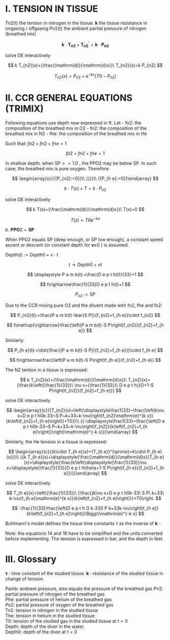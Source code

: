 # I. TENSION IN TISSUE  

$\mathrm{Tn}2(\mathrm{t})$ the tension in nitrogen in the tissue. $\mathbf{k}$ the tissue resistance in ongasing / offgasing $\ensuremath{\mathrm{Pn}}2(\mathrm{t})$ the ambiant partial pressure of nitrogen (breathed mix)  

$$
\boldsymbol{k}\cdot\boldsymbol{T_{n2}}+\boldsymbol{T_{n2}}^{\prime}=\boldsymbol{k}\cdot\boldsymbol{P_{n2}}
$$  

solve DE interactively  

$$
k T_{n2}(x)+{\frac{\mathrm{d}}{\mathrm{d}x}}\ T_{n2}(x)=k P_{n2}
$$  

$$
T_{n2}(x)=P_{n2}+\mathrm{e}^{-k x}\left(T0-P_{n2}\right)
$$  

# II. CCR GENERAL EQUATIONS (TRIMIX)  

Following equations use depth now expressed in ft. Let - fo2: the composition of the breathed mix in O2 - fn2: the composition of the breathed mix in N2 - fhe: the composition of the breathed mix in He  

Such that: $f o2+f n2+f n e=1$  

$$
f o2+f n2+f n e=1
$$  

In shallow depth, when $\mathrm{SP}>=1.0$ , the PPO2 may be below SP. In such case, the breathed mix is pure oxygen. Therefore:  

$$
\begin{array}{c}{{P_{n2}:=0}}\\ {{}}\\ {{P_{h e}:=0}}\end{array}
$$  

$$
k\cdot T(x)+T=k\cdot P_{n2}
$$  

solve DE interactively  

$$
k T(x)+{\frac{\mathrm{d}}{\mathrm{d}x}}\ T(x)=0
$$  

$$
T(x)=T\theta\mathrm{e}^{-k x}
$$  

b. $\mathbf{P}\mathbf{P}\mathbf{O}2=\mathbf{S}\mathbf{P}$  

When PPO2 equals SP (deep enough, or SP low enough), a constant speed ascent or descent (or constant depth for $\scriptstyle\mathbf{v=}0$ ) is assumed.  

$D e p t h({t}):=D e p t h{0}+\nu\cdot{t}$  

$$
t{\rightarrow}D e p t h0+{\nu}t
$$  

$$
\displaystyle P a m b(t):=\frac{D e p t h(t)}{33}+1
$$  

$$
t\rightarrow\frac{1}{33}D e p t h(t)+1
$$  

$$
P_{o2}:=\mathrm{SP}
$$  

Due to the CCR mixing pure O2 and the diluent made with fn2, fhe and fo2:  

$$
P_{n2}(t):=\frac{P a m b(t)-\bar{S P}}{f_{n2}+f_{h e}}\cdot f_{n2}
$$  

$$
t\mathop{\rightarrow}\frac{\left(P a m b(t)-S P\right)f_{n2}}{f_{n2}+f_{h e}}
$$  

Similarly:  

$$
P_{h e}(t):=\dot{\frac{(P a m b(t)-S P)}{f_{n2}+f_{h e}}}\cdot f_{h e}
$$  

$$
t\rightarrow\frac{\left(P a m b(t)-S P\right)f_{h e}}{f_{n2}+f_{h e}}
$$  

The N2 tention in a tissue is expressed:  

$$
k T_{n2}(x)+{\frac{\mathrm{d}}{\mathrm{d}x}}\ T_{n2}(x)={\frac{k\left({\frac{1}{33}}\ \nu x+{\frac{1}{33}}\ D e p t h{}O+1-S P\right)f_{n2}}{f_{n2}+f_{h e}}}
$$  

solve DE interactively  

$$
\begin{array}{c}{{T_{n2}(x)=\left(\displaystyle\frac1{33}~\frac{\left(k\nu x+D e p t h0k-33~S P~k+33~k-\nu\right)f_{n2}\mathrm{e}^{k x}}{k\left(f_{n2}+f_{h e}\right)}+T0}}\\ {{-\displaystyle\frac1{33}~\frac{\left(D e p t h0k-33~S P~k+33~k-\nu\right)f_{n2}}{k\left(f_{n2}+f_{h e}\right)}\right)\mathrm{e}^{-k x}}}\end{array}
$$  

Similarly, the He tension in a tissue is expressed:  

$$
\begin{array}{c}{{k\cdot T_{h e}(x)+{T_{h e}}^{\prime}=k\cdot P_{h e}(x)}}\\ {{k T_{h e}(x)+\displaystyle{\frac{\mathrm{d}}{\mathrm{d}x}}T_{h e}(x)=\displaystyle{\frac{k\left(\displaystyle{\frac{1}{33}}\nu x+\displaystyle{\frac{1}{33}}D e p t h\theta+1-S P\right)f_{h e}}{f_{n2}+f_{h e}}}}}\end{array}
$$  

solve DE interactively  

$$
T_{h e}(x)=\left({\frac{1}{33}}\ {\frac{(k\nu x+D e p t h0k-33\ S P\ k+33\ k-\nu)f_{h e}\mathrm{e}^{k x}}{k\left(f_{n2}+f_{h e}\right)}}+T0\right.
$$  

$$
-\frac{1}{33}\frac{\left(D e p t h O k-33S P k+33k-\nu\right)f_{h e}}{k\left(f_{n2}+f_{h e}\right)}\Biggr)\mathrm{e}^{-k x}
$$  

Buhlmann's model defines the tissue time constants $\tau$ as the inverse of $\mathbf{k}$ -  

Note: the equations 14 and 16 have to be simplified and the units converted before implementing. The tension is expressed in bar, and the depth in feet.  

# III. Glossary  

$\boldsymbol{\uptau}$ : time constant of the studied tissue. $\mathbf{k}$ : resistance of the studied tissue in change of tension  

Pamb: ambient pressure, also equals the pressure of the breathed gas Pn2: partial pressure of nitrogen of the breathed gas   
Phe: partial pressure of helium of the breathed gas   
Po2: partial pressure of oxygen of the breathed gas   
Tn2: tension in nitrogen in the studied tissue   
The: tension in helium in the studied tissue   
T0: tension of the studied gas in the studied tissue at $\scriptstyle{\mathrm{t}}=0$   
Depth: depth of the diver in the water.   
Depth0: depth of the diver at $\scriptstyle{\mathrm{t}}=0$  